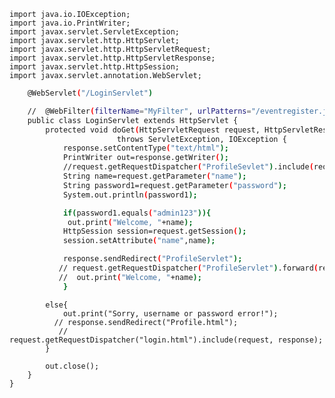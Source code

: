     import java.io.IOException;  
    import java.io.PrintWriter;  
    import javax.servlet.ServletException;  
    import javax.servlet.http.HttpServlet;  
    import javax.servlet.http.HttpServletRequest;  
    import javax.servlet.http.HttpServletResponse;  
    import javax.servlet.http.HttpSession;  
    import javax.servlet.annotation.WebServlet;  
```sh    
    @WebServlet("/LoginServlet") 

    //  @WebFilter(filterName="MyFilter", urlPatterns="/eventregister.jsp")
    public class LoginServlet extends HttpServlet {  
        protected void doGet(HttpServletRequest request, HttpServletResponse response)  
                        throws ServletException, IOException {  
            response.setContentType("text/html");  
            PrintWriter out=response.getWriter();  
            //request.getRequestDispatcher("ProfileSevlet").include(request,  response);   
            String name=request.getParameter("name");  
            String password1=request.getParameter("password");  
            System.out.println(password1); 
```
```sh
            if(password1.equals("admin123")){  
             out.print("Welcome, "+name); 
            HttpSession session=request.getSession();  
            session.setAttribute("name",name);  

            response.sendRedirect("ProfileServlet");
           // request.getRequestDispatcher("ProfileServlet").forward(request, response);  
           //  out.print("Welcome, "+name); 
            }  
```
            else{  
                out.print("Sorry, username or password error!");  
              // response.sendRedirect("Profile.html");
               // request.getRequestDispatcher("login.html").include(request, response);  
            }  
            
            out.close();  
        }  
    }  